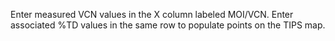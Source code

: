 Enter measured VCN values in the X column labeled MOI/VCN. Enter associated %TD values in the same row to populate points on the TIPS map.
